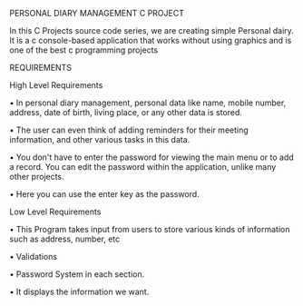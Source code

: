 PERSONAL DIARY MANAGEMENT C PROJECT

In this C Projects source code series, we are creating simple Personal dairy. It is a c console-based application that works without using graphics and is one of the best c programming projects

REQUIREMENTS

High Level Requirements

• In personal diary management, personal data like name, mobile number, address, date of birth, living place, or any other data is stored.

• The user can even think of adding reminders for their meeting information, and other various tasks in this data.

• You don't have to enter the password for viewing the main menu or to add a record. You can edit the password within the application, unlike many other projects.

• Here you can use the enter key as the password.

Low Level Requirements

• This Program takes input from users to store various kinds of information such as address, number, etc

• Validations

• Password System in each section.

• It displays the information we want.
